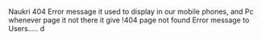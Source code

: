 Naukri 404 Error message it used to display in our mobile phones, and Pc whenever page it not there it give !404 page not found Error message to Users.....
d
